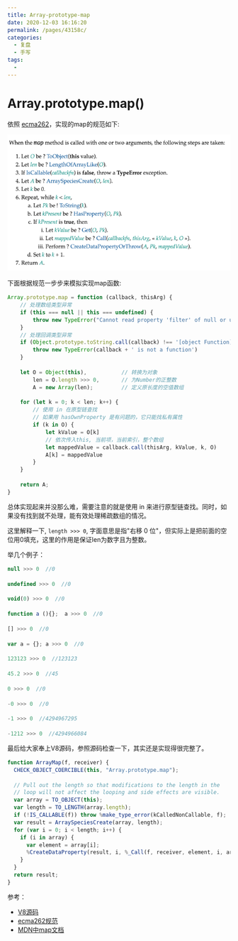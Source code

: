 ```yaml
---
title: Array-prototype-map
date: 2020-12-03 16:16:20
permalink: /pages/43158c/
categories: 
  - 复盘
  - 手写
tags: 
  - 
---
```

# Array.prototype.map()

依照 [ecma262](https://tc39.es/ecma262/#sec-array.prototype.map)，实现的map的规范如下:

![](./img/1.png)

下面根据规范一步步来模拟实现map函数:

```js
Array.prototype.map = function (callback, thisArg) {
    // 处理数组类型异常
    if (this === null || this === undefined) {
        throw new TypeError("Cannot read property 'filter' of null or undefined")
    }
    // 处理回调类型异常
    if (Object.prototype.toString.call(callback) !== '[object Function]') {
        throw new TypeError(callback + ' is not a function')
    }

    let O = Object(this),           // 转换为对象
        len = O.length >>> 0,       // 为Number的正整数
        A = new Array(len);         // 定义原长度的空值数组

    for (let k = 0; k < len; k++) {
        // 使用 in 在原型链查找
        // 如果用 hasOwnProperty 是有问题的，它只能找私有属性
        if (k in O) { 
            let kValue = O[k]
            // 依次传入this, 当前项，当前索引，整个数组
            let mappedValue = callback.call(thisArg, kValue, k, O)
            A[k] = mappedValue
        }
    }
    
    return A;
} 
```

总体实现起来并没那么难，需要注意的就是使用 in 来进行原型链查找。同时，如果没有找到就不处理，能有效处理稀疏数组的情况。

这里解释一下, `length >>> 0`, 字面意思是指"右移 0 位"，但实际上是把前面的空位用0填充，这里的作用是保证len为数字且为整数。

举几个例子：

```js
null >>> 0  //0

undefined >>> 0  //0

void(0) >>> 0  //0

function a (){};  a >>> 0  //0

[] >>> 0  //0

var a = {}; a >>> 0  //0

123123 >>> 0  //123123

45.2 >>> 0  //45

0 >>> 0  //0

-0 >>> 0  //0

-1 >>> 0  //4294967295

-1212 >>> 0  //4294966084
```

最后给大家奉上V8源码，参照源码检查一下，其实还是实现得很完整了。

```js
function ArrayMap(f, receiver) {
  CHECK_OBJECT_COERCIBLE(this, "Array.prototype.map");

  // Pull out the length so that modifications to the length in the
  // loop will not affect the looping and side effects are visible.
  var array = TO_OBJECT(this);
  var length = TO_LENGTH(array.length);
  if (!IS_CALLABLE(f)) throw %make_type_error(kCalledNonCallable, f);
  var result = ArraySpeciesCreate(array, length);
  for (var i = 0; i < length; i++) {
    if (i in array) {
      var element = array[i];
      %CreateDataProperty(result, i, %_Call(f, receiver, element, i, array));
    }
  }
  return result;
}
```

参考：

- [V8源码](https://github.com/v8/v8/blob/ad82a40509c5b5b4680d4299c8f08d6c6d31af3c/src/js/array.js#L1132)
- [ecma262规范](https://tc39.es/ecma262/#sec-array.prototype.map)
- [MDN中map文档](https://developer.mozilla.org/zh-CN/docs/Web/JavaScript/Reference/Global_Objects/Array/map)